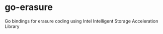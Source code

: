 go-erasure
==========

Go bindings for erasure coding using Intel Intelligent Storage Acceleration Library
